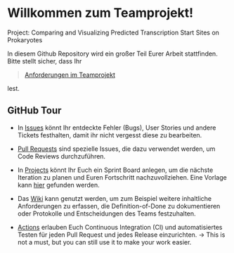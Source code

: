 # Willkommen zum Teamprojekt!

Project: Comparing and Visualizing Predicted Transcription Start Sites on Prokaryotes

In diesem Github Repository wird ein großer Teil Eurer Arbeit stattfinden.
Bitte stellt sicher, dass Ihr

> [Anforderungen im Teamprojekt](COURSE-DESCRIPTION.md)

lest.

## GitHub Tour

- In [Issues](../../issues) könnt Ihr entdeckte Fehler (Bugs), User Stories und andere Tickets festhalten, damit ihr nicht vergesst diese zu bearbeiten.

- [Pull Requests](../../pulls) sind spezielle Issues, die dazu verwendet werden, um Code Reviews durchzuführen.

- In [Projects](../../projects) könnt Ihr Euch ein Sprint Board anlegen, um die nächste Iteration zu planen und Euren Fortschritt nachzuvollziehen. Eine Vorlage kann [hier](https://github.com/se-tuebingen/teamprojekt-vorlage/projects/1) gefunden werden.

- Das [Wiki](../../wiki) kann genutzt werden, um zum Beispiel weitere inhaltliche Anforderungen zu erfassen, die Definition-of-Done zu dokumentieren oder Protokolle und Entscheidungen des Teams festzuhalten.

- [Actions](../../actions) erlauben Euch Continuous Integration (CI) und automatisiertes Testen für jeden Pull Request und jedes Release einzurichten. -> This is not a must, but you can still use it to make your work easier.
